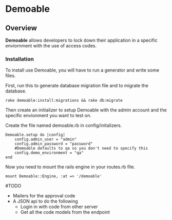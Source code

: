 # Demoable

## Overview

**Demoable** allows developers to lock down their application in a specific enviornment with the use of access codes.

### Installation

To install use Demoable, you will have to run a generator and write some files.

First, run this to generate database migration file and to migrate the database.

	rake demoable:install:migrations && rake db:migrate
	
Then create an initializer to setup Demoable with the admin account and the specific envionment you want to test on.

Create the file named demoable.rb in config/initalizers.
	
	Demoable.setup do |config|
		config.admin_user = "admin"
		config.admin_password = "password"
		#Demoable defaults to qa so you don't need to specify this
		config.demo_environment = "qa"
	end
	
Now you need to mount the rails engine in your routes.rb file.

	mount Demoable::Engine, :at => '/demoable'
	

#TODO

- Mailers for the approval code
- A JSON api to do the following
	- Login in with code from other server
	- Get all the code models from the endpoint
